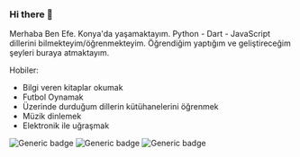 ### Hi there 👋

Merhaba Ben Efe. Konya'da yaşamaktayım. Python - Dart - JavaScript dillerini bilmekteyim/öğrenmekteyim.
Öğrendiğim yaptığım ve geliştireceğim şeyleri buraya atmaktayım.

Hobiler:
  - Bilgi veren kitaplar okumak
  - Futbol Oynamak
  - Üzerinde durduğum dillerin kütühanelerini öğrenmek
  - Müzik dinlemek
  - Elektronik ile uğraşmak

![Generic badge](https://img.shields.io/badge/Dil%20Say%C4%B1s%C4%B1-2-yellow) ![Generic badge](https://img.shields.io/badge/Python-50%25-blue)  ![Generic badge](https://img.shields.io/badge/JavaScript-50%25-blueviolet)
